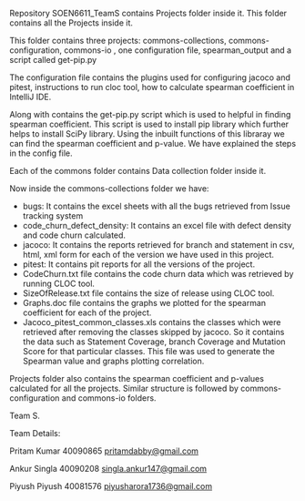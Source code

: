 Repository SOEN6611_TeamS contains Projects folder inside it. This folder contains all the Projects inside it.

This folder contains three projects: commons-collections, commons-configuration, commons-io , one configuration file, spearman_output and a script called get-pip.py

The configuration file contains the plugins used for configuring jacoco and pitest, instructions to run cloc tool, how to calculate spearman coefficient in IntelliJ IDE.

Along with contains the get-pip.py script which is used to helpful in finding spearman coefficient. This script is used to install pip library which further helps to install SciPy library. Using the inbuilt functions of this libraray we can find the spearman coefficient and p-value. We have explained the steps in the config file.

Each of the commons folder contains Data collection folder inside it.

Now inside the commons-collections folder we have:
- bugs: It contains the excel sheets with all the bugs retrieved from Issue tracking system
- code_churn_defect_density: It contains an excel file with defect density and code churn calculated.
- jacoco: It contains the reports retrieved for branch and statement in csv, html, xml form for each of the version we have used in this project.
- pitest: It contains pit reports for all the versions of the project.
- CodeChurn.txt file contains the code churn data which was retrieved by running CLOC tool.
- SizeOfRelease.txt file contains the size of release using CLOC tool.
- Graphs.doc file contains the graphs we plotted for the spearman coefficient for each of the project. 
- Jacoco_pitest_common_classes.xls contains the classes which were retrieved after removing the classes skipped by jacoco. So it contains the data such as Statement Coverage, branch Coverage and Mutation Score for that particular classes. This file was used to generate the Spearman value and graphs plotting correlation.

Projects folder also contains the spearman coefficient and p-values calculated for all the projects. 
Similar structure is followed by commons-configuration and commons-io folders.

Team S.

Team Details:

Pritam Kumar
40090865
pritamdabby@gmail.com

Ankur Singla
40090208
singla.ankur147@gmail.com

Piyush Piyush
40081576
piyusharora1736@gmail.com

 


